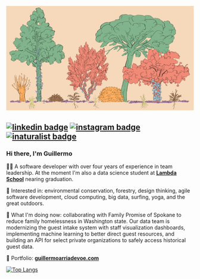 <a href="https://www.youtube.com/watch?v=oZame1Brs9k" target="_blank"><img src="https://github.com/arriadevoe/arriadevoe/blob/master/forest-layers.png" alt="forest-layers"/></a>

[![linkedin badge](https://img.shields.io/badge/LinkedIn-2867b2?style=flat&logo=linkedin)](https://www.linkedin.com/in/guillermo-arria-devoe/) [![instagram badge](https://img.shields.io/badge/Instagram-555555?style=flat&logo=instagram)](https://www.instagram.com/arriadevoe/) [![inaturalist badge](https://img.shields.io/badge/iNaturalist-FAFAFA?style=flat&logo=snapcraft)](https://www.inaturalist.org/observations?place_id=any&subview=grid&user_id=guillermoarriadevoe) 
---

### Hi there, I'm Guillermo

🙇‍♂️ A software developer with over four years of experience in team leadership. At the moment I'm also a data science student at **[Lambda School](https://lambdaschool.com/)** nearing graduation.

💙 Interested in: environmental conservation, forestry, design thinking, agile software development, cloud computing, big data, surfing, yoga, and the great outdoors.

🏡 What I'm doing now: collaborating with Family Promise of Spokane to reduce family homelessness in Washington state. Our data team is modernizing the guest intake system with staff visualization dashboards, implementing machine learning to better direct guest resources, and building an API for select private organizations to safely access historical guest data.

🌱 Portfolio: **[guillermoarriadevoe.com](https://guillermoarriadevoe.com/)**

[![Top Langs](https://github-readme-stats.vercel.app/api/top-langs/?username=arriadevoe&hide=jupyter+notebook&layout=compact)](https://www.youtube.com/watch?v=QMyvS6VDh0g&t=1117s)
